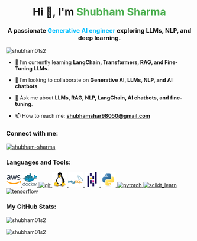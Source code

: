 <h1 align="center">Hi 👋, I'm <span style="color: #4CAF50;">Shubham Sharma</span></h1>
<h3 align="center">A passionate <span style="color: #00BFFF;">Generative AI engineer</span> exploring LLMs, NLP, and deep learning.</h3>

<p align="left"> <img src="https://komarev.com/ghpvc/?username=shubham01s2&label=Profile%20views&color=0e75b6&style=flat" alt="shubham01s2" /> </p>

- 🌱 I’m currently learning **LangChain, Transformers, RAG, and Fine-Tuning LLMs**.
  
- 👯 I’m looking to collaborate on **Generative AI, LLMs, NLP, and AI chatbots**.
  
- 💬 Ask me about **LLMs, RAG, NLP, LangChain, AI chatbots, and fine-tuning**.

- 📫 How to reach me: **shubhamshar98050@gmail.com**

<h3 align="left">Connect with me:</h3>
<p align="left">
  <a href="https://linkedin.com/in/shubham-sharma" target="blank">
    <img align="center" src="https://raw.githubusercontent.com/rahuldkjain/github-profile-readme-generator/master/src/images/icons/Social/linked-in-alt.svg" alt="shubham-sharma" height="30" width="40" />
  </a>
</p>

<h3 align="left">Languages and Tools:</h3>
<p align="left">
  <a href="https://aws.amazon.com" target="_blank" rel="noreferrer">
    <img src="https://raw.githubusercontent.com/devicons/devicon/master/icons/amazonwebservices/amazonwebservices-original-wordmark.svg" alt="aws" width="40" height="40" />
  </a>
  <a href="https://www.docker.com/" target="_blank" rel="noreferrer">
    <img src="https://raw.githubusercontent.com/devicons/devicon/master/icons/docker/docker-original-wordmark.svg" alt="docker" width="40" height="40" />
  </a>
  <a href="https://git-scm.com/" target="_blank" rel="noreferrer">
    <img src="https://www.vectorlogo.zone/logos/git-scm/git-scm-icon.svg" alt="git" width="40" height="40" />
  </a>
  <a href="https://www.linux.org/" target="_blank" rel="noreferrer">
    <img src="https://raw.githubusercontent.com/devicons/devicon/master/icons/linux/linux-original.svg" alt="linux" width="40" height="40" />
  </a>
  <a href="https://www.mysql.com/" target="_blank" rel="noreferrer">
    <img src="https://raw.githubusercontent.com/devicons/devicon/master/icons/mysql/mysql-original-wordmark.svg" alt="mysql" width="40" height="40" />
  </a>
  <a href="https://pandas.pydata.org/" target="_blank" rel="noreferrer">
    <img src="https://raw.githubusercontent.com/devicons/devicon/2ae2a900d2f041da66e950e4d48052658d850630/icons/pandas/pandas-original.svg" alt="pandas" width="40" height="40" />
  </a>
  <a href="https://www.python.org" target="_blank" rel="noreferrer">
    <img src="https://raw.githubusercontent.com/devicons/devicon/master/icons/python/python-original.svg" alt="python" width="40" height="40" />
  </a>
  <a href="https://pytorch.org/" target="_blank" rel="noreferrer">
    <img src="https://www.vectorlogo.zone/logos/pytorch/pytorch-icon.svg" alt="pytorch" width="40" height="40" />
  </a>
  <a href="https://scikit-learn.org/" target="_blank" rel="noreferrer">
    <img src="https://upload.wikimedia.org/wikipedia/commons/0/05/Scikit_learn_logo_small.svg" alt="scikit_learn" width="40" height="40" />
  </a>
  <a href="https://www.tensorflow.org" target="_blank" rel="noreferrer">
    <img src="https://www.vectorlogo.zone/logos/tensorflow/tensorflow-icon.svg" alt="tensorflow" width="40" height="40" />
  </a>
</p>

<h3 align="left">My GitHub Stats:</h3>
<p><img align="center" src="https://github-readme-stats.vercel.app/api/top-langs?username=shubham01s2&show_icons=true&locale=en&layout=compact" alt="shubham01s2" /></p>

<p><img align="center" src="https://github-readme-streak-stats.herokuapp.com/?user=shubham01s2&" alt="shubham01s2" /></p>
